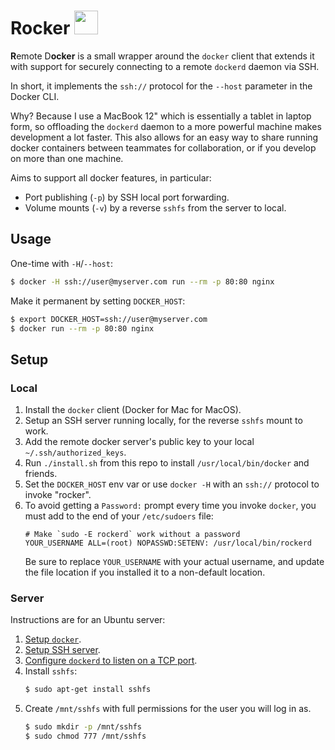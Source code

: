 # Rocker <img width="38" src="https://camo.githubusercontent.com/cd082848a3f8f00d426e36a8fe232a8d44b0e9c6/68747470733a2f2f656d6f6a692e736c61636b2d656467652e636f6d2f5430434151303054552f726f636b6f75742f326631653833663338623161643435392e676966" />

**R**emote D**ocker** is a small wrapper around the `docker` client that
extends it with support for securely connecting to a remote `dockerd` daemon
via SSH.

In short, it implements the `ssh://` protocol for the `--host` parameter in the
Docker CLI.

Why? Because I use a MacBook 12" which is essentially a tablet in laptop form,
so offloading the `dockerd` daemon to a more powerful machine makes development
a lot faster. This also allows for an easy way to share running docker
containers between teammates for collaboration, or if you develop on more than
one machine.

Aims to support all docker features, in particular:

 * Port publishing (`-p`) by SSH local port forwarding.
 * Volume mounts (`-v`) by a reverse `sshfs` from the server to local.

## Usage

One-time with `-H`/`--host`:

```bash
$ docker -H ssh://user@myserver.com run --rm -p 80:80 nginx
```

Make it permanent by setting `DOCKER_HOST`:

```bash
$ export DOCKER_HOST=ssh://user@myserver.com
$ docker run --rm -p 80:80 nginx
```

## Setup

### Local

 1. Install the `docker` client (Docker for Mac for MacOS).
 1. Setup an SSH server running locally, for the reverse `sshfs` mount to work.
 1. Add the remote docker server's public key to your local
    `~/.ssh/authorized_keys`.
 1. Run `./install.sh` from this repo to install `/usr/local/bin/docker` and
    friends.
 1. Set the `DOCKER_HOST` env var or use `docker -H` with an `ssh://` protocol to
    invoke "rocker".
 1. To avoid getting a `Password:` prompt every time you invoke `docker`, you
    must add to the end of your `/etc/sudoers` file:
    ```
    # Make `sudo -E rockerd` work without a password
    YOUR_USERNAME ALL=(root) NOPASSWD:SETENV: /usr/local/bin/rockerd
    ```
    Be sure to replace `YOUR_USERNAME` with your actual username, and update the
    file location if you installed it to a non-default location.

### Server

Instructions are for an Ubuntu server:

 1. [Setup `docker`](https://docs.docker.com/install/linux/docker-ce/ubuntu).
 1. [Setup SSH server](https://help.ubuntu.com/community/SSH/OpenSSH/Configuring).
 1. [Configure `dockerd` to listen on a TCP port](https://success.docker.com/article/how-do-i-enable-the-remote-api-for-dockerd).
 1. Install `sshfs`:
    ```bash
    $ sudo apt-get install sshfs
    ```
 1. Create `/mnt/sshfs` with full permissions for the user you will log in as.
    ```bash
    $ sudo mkdir -p /mnt/sshfs
    $ sudo chmod 777 /mnt/sshfs
    ```
